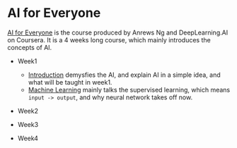 # AI for Everyone

[AI for Everyone](https://www.coursera.org/learn/ai-for-everyone/home/welcome) is the course produced by Anrews Ng and DeepLearning.AI on Coursera. It is a 4 weeks long course, which mainly introduces the concepts of AI.

- Week1

  - [Introduction](./wk1/intro.pdf) demysfies the AI, and explain AI in a simple idea, and what will be taught in week1.
  - [Machine Learning](wk1/ml.pdf) mainly talks the supervised learning, which means `input -> output`, and why neural network takes off now.

- Week2
- Week3
- Week4
